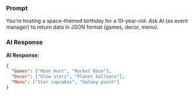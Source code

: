 ### Prompt
You’re hosting a space-themed birthday for a 10-year-old. Ask AI (as event manager) to return data in JSON format (games, decor, menu).

### AI Response
**AI Response:**
```json
{
  "Games": ["Moon Hunt", "Rocket Race"],
  "Decor": ["Glow stars", "Planet balloons"],
  "Menu": ["Star cupcakes", "Galaxy punch"]
}
```
